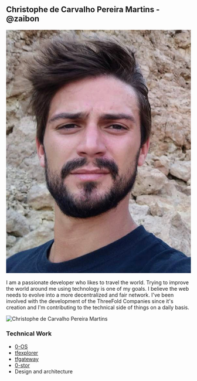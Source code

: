 ## Christophe de Carvalho Pereira Martins - @zaibon

![Christophe de Carvalho Pereira Martins](img/christophe_dcpm.jpg)

I am a passionate developer who likes to travel the world. Trying to improve the world around me using technology is one of my goals.
I believe the web needs to evolve into a more decentralized and fair network. I've been involved with the development of the ThreeFold Companies since it's creation and I'm contributing to the technical side of things on a daily basis.

![Christophe de Carvalho Pereira Martins](https://vimeo.com/434726348)

### Technical Work
- [0-OS](https://github.com/threefoldtech/zos)
- [tfexplorer](https://github.com/threefoldtech/tfexplorer)
- [tfgateway](https://github.com/threefoldtech/tfgateway)
- [0-stor](https://github.com/threefoldtech/0-stor/)
-  Design and architecture